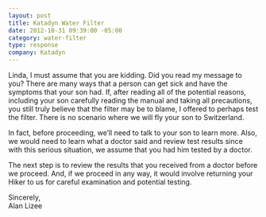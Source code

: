 ```yaml
--- 
layout: post
title: Katadyn Water Filter
date: 2012-10-31 09:39:00 -05:00
category: water-filter
type: response
company: Katadyn
---
```


Linda,
I must assume that you are kidding.  Did you read my message to you?  There are many ways that a person can get sick and have the symptoms that your son had.  If, after reading all of the potential reasons, including your son carefully reading the manual and taking all precautions, you still truly believe that the filter may be to blame, I offered to perhaps test the filter.  There is no scenario where we will fly your son to Switzerland.
 
In fact, before proceeding, we’ll need to talk to your son to learn more.  Also, we would need to learn what a doctor said and review test results since with this serious situation, we assume that you had him tested by a doctor. 
 
The next step is to review the results that you received from a doctor before we proceed. And, if we proceed in any way, it would involve returning your Hiker to us for careful examination and potential testing. 
 
Sincerely,  
Alan Lizee